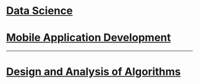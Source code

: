 # [Data Science](./DS/README.md)

# [Mobile Application Development](./MAD/README.md)

---

# [Design and Analysis of Algorithms](./DAA/README.md)
